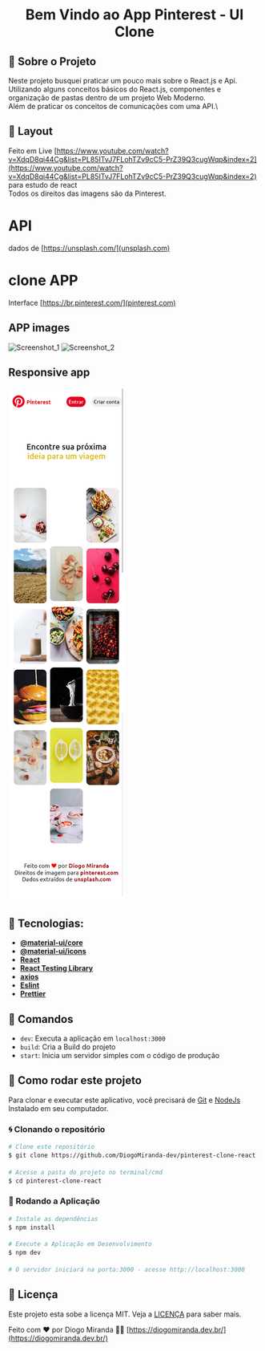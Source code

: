 <h1 align="center">
  Bem Vindo ao App Pinterest - UI Clone
</h1>

## 🚀 Sobre o Projeto

Neste projeto busquei praticar um pouco mais sobre o React.js e Api.\
Utilizando alguns conceitos básicos do React.js, componentes e organização de pastas dentro de um projeto Web Moderno.\
Além de praticar os conceitos de comunicações com uma API.\

## 🎨 Layout

Feito em Live [https://www.youtube.com/watch?v=XdqD8qi44Cg&list=PL85ITvJ7FLohTZv9cC5-PrZ39Q3cugWqp&index=2](https://www.youtube.com/watch?v=XdqD8qi44Cg&list=PL85ITvJ7FLohTZv9cC5-PrZ39Q3cugWqp&index=2) para estudo de react\
Todos os direitos das imagens são da Pinterest.

# API

dados de [https://unsplash.com/](unsplash.com)

# clone APP

Interface [https://br.pinterest.com/](pinterest.com)

## APP images

![Screenshot_1](/img/pinterest_clone_react_img0.png 'Screenshot_1')
![Screenshot_2](/img/pinterest_clone_react_img1.png 'Screenshot_2')

## Responsive app

![Screenshot_3](/img/pinterest_clone_react_img_resp0.png 'Screenshot_3')

## 🔨 Tecnologias:

- **[@material-ui/core](https://material-ui.com/pt/getting-started/installation/)**
- **[@material-ui/icons](https://material-ui.com/pt/getting-started/installation/)**
- **[React](https://pt-br.reactjs.org/docs/create-a-new-react-app.html)**
- **[React Testing Library](https://testing-library.com/docs/react-testing-library/intro)**
- **[axios](https://www.npmjs.com/package/axios#installing)**
- **[Eslint](https://eslint.org/)**
- **[Prettier](https://prettier.io/)**

## 🔎 Comandos

- `dev`: Executa a aplicação em `localhost:3000`
- `build`: Cria a Build do projeto
- `start`: Inicia um servidor simples com o código de produção
<!-- - `lint`: Executa o **Linter** em todos os componentes e páginas
- `test`: Executa **Jest** para testar todos os componentes e páginas
- `test:watch`: Executa **Jest** em watch mode
- `storybook`: Executa **Storybook** em `localhost:6006`
- `build-storybook`: Cria uma build do storybook
- `generate`: Cria automaticamente um componente -->

## 🚀 Como rodar este projeto

Para clonar e executar este aplicativo, você precisará de [Git](https://git-scm.com) e [NodeJs](https://nodejs.org/en/) Instalado em seu computador.

### 🌀 Clonando o repositório

```bash
# Clone este repositório
$ git clone https://github.com/DiogoMiranda-dev/pinterest-clone-react

# Acesse a pasta do projeto no terminal/cmd
$ cd pinterest-clone-react
```

### 🎲 Rodando a Aplicação

```bash
# Instale as dependências
$ npm install

# Execute a Aplicação em Desenvolvimento
$ npm dev

# O servidor iniciará na porta:3000 - acesse http://localhost:3000

```

## 📝 Licença

Este projeto esta sobe a licença MIT. Veja a [LICENÇA](https://opensource.org/licenses/MIT) para saber mais.

Feito com ❤️ por Diogo Miranda 👋🏽 [https://diogomiranda.dev.br/](https://diogomiranda.dev.br/)
